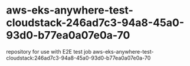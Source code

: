 # aws-eks-anywhere-test-cloudstack-246ad7c3-94a8-45a0-93d0-b77ea0a07e0a-70
repository for use with E2E test job aws-eks-anywhere-test-cloudstack:246ad7c3-94a8-45a0-93d0-b77ea0a07e0a-70
